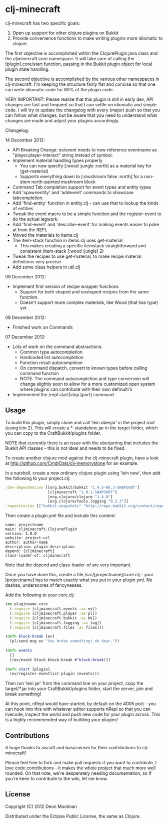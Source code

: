 # clj-minecraft

clj-minecraft has two specific goals:

1) Open up support for other clojure plugins on Bukkit
2) Provide convenience functions to make writing plugins more
idiomatic to clojure.

The first objective is accomplished within the ClojurePlugin.java
class and the cljminecraft.core namespace. It will take care of
calling the [plugin].core/start function, passing in the Bukkit plugin
object for local plugin state handling.

The second objective is accomplished by the various other namespaces
in clj-minecraft. I'm keeping the structure fairly flat and concise so
that one can write idiomatic code for 80% of the plugin code.

VERY IMPORTANT: Please realize that this plugin is still in early dev,
API changes are fast and frequent so that I can settle on idiomatic
and simple code. I will try to update the changelog with every (major) push so
that you can follow what changes, but be aware that you need to
understand what changes are made and adjust your plugins accordingly.

Changelog:

14 December 2012:
 - API Breaking Change: ev/event needs to now reference eventname as "player.player-interact" string instead of symbol.
 - Implement material handling types properly
   - You can now specify [:wood :jungle :north] as a material key for (get-material)
   - Supports everything down to [:mushroom false :north] for a non-stem north-painted mushroom block
 - Command Tab completion support for event types and entity types
 - Add 'spawnentity' and 'addevent' commands to showcase tabcompletion.
 - Add 'find-entity' function in entity.clj - can use that to lookup the kinds of entities
 - Tweak the event macro to be a simple function and the register-event to do the actual legwork.
 - Add 'find-event' and 'describe-event' for making events easier to poke at from the REPL
 - Moved the materials to items.clj
 - The item-stack function in items.clj uses get-material
   - This makes creating a specific itemstack straightforward and consistent (item-stack [:wood :jungle] 2)
 - Tweak the recipes to use get-material, to make recipe material definitions very precise
 - Add some class helpers in util.clj

09 December 2012:
 - Implement first version of recipe wrapper functions
   - Support for both shaped and unshaped recipes from the same function.
   - Doesn't support more complex materials, like Wood (that has type) yet.

08 December 2012:
 - Finished work on Commands

07 December 2012:
 - Lots of work on the command abstractions:
   - Common type autocompletion
   - Hardcoded list autocompletion
   - Function result autocompleion
   - On command dispatch, convert to known types before calling command function
   - NOTE: The command autocompletion and type conversion will change slightly soon to allow for a more customized open system where plugins can contribute with their own defmulti's
 - Implemented the /repl start|stop [port] command

## Usage

To build this plugin, simply clone and call 'lein uberjar' in the
project root (using lein 2). This will create a *-standalone.jar in the
target folder, which you can copy to the CraftBukkit/plugins folder.

NOTE that currently there is an issue with the uberjarring that
includes the Bukkit API classes - this is not ideal and needs to be fixed.

To create another clojure mod against the clj-minecraft plugin, have a
look at http://github.com/CmdrDats/clj-memorystone for an example.

In a nutshell, create a new ordinary clojure plugin using 'lein new',
then add the following to your project.clj:

```clojure
:dev-dependencies [[org.bukkit/bukkit "1.4.5-R0.3-SNAPSHOT"]
                   [cljminecraft "1.0.1-SNAPSHOT"]
                   [org.clojure/clojure "1.4.0"]
                   [org.clojure/tools.logging "0.2.3"]]
:repositories [["bukkit.snapshots" "http://repo.bukkit.org/content/repositories/snapshots"]]
```

Then create a plugin.yml file and include this content:

```
name: projectname
main: cljminecraft.ClojurePlugin
version: 1.0.0
website: project-url
author: author-name
description: plugin-description
depend: [cljminecraft]
class-loader-of: cljminecraft
```

Note that the depend and class-loader-of are very important.

Once you have done this, create a file /src/[projectname]/core.clj -
your [projectname] has to match exactly what you put in your
plugin.yml. No dashes, underscores of fancynesses.

Add the following to your core.clj:

```clojure
(ns pluginname.core
  (:require [cljminecraft.events :as ev])
  (:require [cljminecraft.player :as pl])
  (:require [cljminecraft.bukkit :as bk])
  (:require [cljminecraft.logging :as log])
  (:require [cljminecraft.files :as files]))

(defn block-break [ev]
  (pl/send-msg ev "You broke something! oh dear."))
  
(defn events
  []
  [(ev/event block.block-break #'block-break)])
   
(defn start [plugin]
  (ev/register-eventlist plugin (events)))  
```

Then run 'lein jar' from the command line on your project, copy the
target/*.jar into your CraftBukkit/plugins folder, start the server,
join and break something!

At this point, nRepl would have started, by default on the 4005 port -
you can hook into this with whatever editor supports nRepl so that you
can livecode, inspect the world and push new code for your plugin
across. This is a highly recommended way of building your plugins!

## Contributions

A huge thanks to aiscott and basicsensei for their contributions to clj-minecraft!

Please feel free to fork and make pull requests if you want to contribute,
I love code contributions - it makes the whole project that much more well rounded.
On that note, we're desperately needing documentation, so if you're keen to contribute
to the wiki, let me know.

## License

Copyright (C) 2012 Deon Moolman

Distributed under the Eclipse Public License, the same as Clojure.
